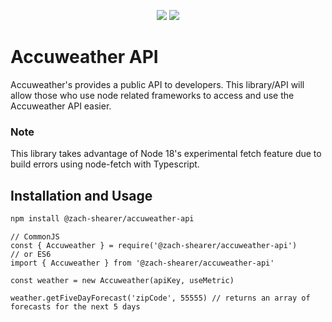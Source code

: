 <p align="center">
  <img src="https://img.shields.io/github/workflow/status/shearertzach/Accuweather-API/Node.js%20CI?label=Prod%20Build&style=for-the-badge"/>
  <img src="https://img.shields.io/github/package-json/v/shearertzach/Accuweather-API?style=for-the-badge"/>
</p>

# Accuweather API

Accuweather's provides a public API to developers. This library/API will allow those who use node related frameworks to access and use the Accuweather API easier.

### Note

This library takes advantage of Node 18's experimental fetch feature due to build errors using node-fetch with Typescript.

## Installation and Usage

```bash
npm install @zach-shearer/accuweather-api
```

```JS
// CommonJS
const { Accuweather } = require('@zach-shearer/accuweather-api')
// or ES6
import { Accuweather } from '@zach-shearer/accuweather-api'

const weather = new Accuweather(apiKey, useMetric)

weather.getFiveDayForecast('zipCode', 55555) // returns an array of forecasts for the next 5 days
```